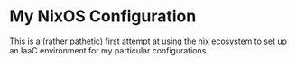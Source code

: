 # My NixOS Configuration

This is a (rather pathetic) first attempt at using the nix ecosystem to set up an IaaC environment for my particular configurations.
